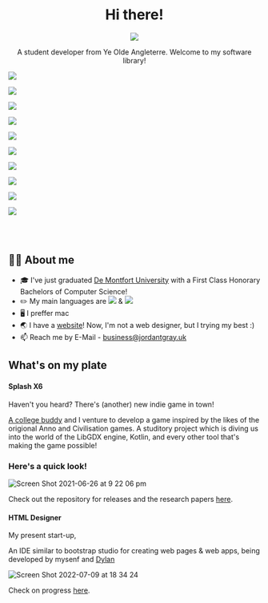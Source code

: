  <span align=center> 
 
# Hi there! 

![](https://img.shields.io/badge/(_they_/them_)-purple.svg?style=for-the-badge)

A student developer from Ye Olde Angleterre. Welcome to my software library!

</span>


![](https://img.shields.io/badge/Languages-blue.svg?style=for-the-badge)

![](https://img.shields.io/badge/Kotlin-black.svg?style=for-the-badge&logo=kotlin)

![](https://img.shields.io/badge/Java-black.svg?style=for-the-badge&logo=java)

![](https://img.shields.io/badge/Tools-orange.svg?style=for-the-badge)

![](https://img.shields.io/badge/Intellij_Ultimate-black.svg?style=for-the-badge&logo=intellijidea)

![](https://img.shields.io/badge/VS_Code-black.svg?style=for-the-badge&logo=visualstudiocode)

![](https://img.shields.io/badge/GitKraken-black.svg?style=for-the-badge&logo=gitkraken)

![](https://img.shields.io/badge/Unity-black.svg?style=for-the-badge&logo=unity)

![](https://img.shields.io/badge/Bootstrap-black.svg?style=for-the-badge&logo=bootstrap)

![](https://img.shields.io/badge/LibGDX-black.svg?style=for-the-badge)
  
  
<br/><br/>





## 👨‍💻 About me



- 🎓 I've just graduated [De Montfort University](https://www.dmu.ac.uk/home.aspx) with a First Class Honorary Bachelors of Computer Science!
- ✏️ My main languages are ![](https://img.shields.io/badge/Kotlin-black.svg?style=for-the-badge&logo=kotlin) & ![](https://img.shields.io/badge/Java-black.svg?style=for-the-badge&logo=java)
- 🖥 I preffer mac
- 🌏 I have a [website](https://shinkson47.in)! Now, I'm not a web designer, but I trying my best :)
-  📫 Reach me by E-Mail - business@jordantgray.uk


<!-- 
🌱 I’m currently learning 
👯 I’m looking to collaborate on ...
-->



## <p>What's on my plate</p>

#### Splash X6

Haven't you heard? There's (another) new indie game in town!
  
[A college buddy](https://github.com/Dylan773) and I venture to develop a game inspired by the likes of the origional Anno and Civilisation games. A studitory project which is diving us into the world of the LibGDX engine, Kotlin, and every other tool that's making the game possible!
    
### Here's a quick look!

![Screen Shot 2021-06-26 at 9 22 06 pm](https://user-images.githubusercontent.com/50697488/154581520-308c3a30-5396-47d1-88b9-fbbc3b303e44.png)

Check out the repository for releases and the research papers [here](https://github.com/Pheonix-org/SplashX6). 


#### HTML Designer

My present start-up,

An IDE similar to bootstrap studio for creating web pages & web apps, being developed by mysenf and [Dylan](https://github.com/Dylan773)

![Screen Shot 2022-07-09 at 18 34 24](https://user-images.githubusercontent.com/50697488/178116749-f42e4d4e-d32d-4075-a3bf-e0cd5d015915.png)

Check on progress [here](https://github.com/jdngray77/HTMLDesigner). 

</div>
